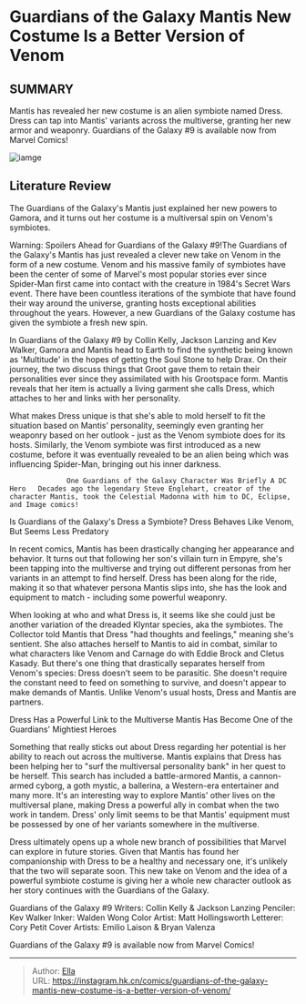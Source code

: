 # Guardians of the Galaxy Mantis  New Costume Is a Better Version of Venom


## SUMMARY 



  Mantis has revealed her new costume is an alien symbiote named Dress.   Dress can tap into Mantis&#39; variants across the multiverse, granting her new armor and weaponry.   Guardians of the Galaxy #9 is available now from Marvel Comics!  

![iamge](https://static1.srcdn.com/wordpress/wp-content/uploads/2023/12/guardians-of-the-galaxy-mantis-cries-while-venom-looms-over-her.jpg)

## Literature Review

The Guardians of the Galaxy&#39;s Mantis just explained her new powers to Gamora, and it turns out her costume is a multiversal spin on Venom&#39;s symbiotes.




Warning: Spoilers Ahead for Guardians of the Galaxy #9!The Guardians of the Galaxy&#39;s Mantis has just revealed a clever new take on Venom in the form of a new costume. Venom and his massive family of symbiotes have been the center of some of Marvel&#39;s most popular stories ever since Spider-Man first came into contact with the creature in 1984&#39;s Secret Wars event. There have been countless iterations of the symbiote that have found their way around the universe, granting hosts exceptional abilities throughout the years. However, a new Guardians of the Galaxy costume has given the symbiote a fresh new spin.




In Guardians of the Galaxy #9 by Collin Kelly, Jackson Lanzing and Kev Walker, Gamora and Mantis head to Earth to find the synthetic being known as &#39;Multitude&#39; in the hopes of getting the Soul Stone to help Drax. On their journey, the two discuss things that Groot gave them to retain their personalities ever since they assimilated with his Grootspace form. Mantis reveals that her item is actually a living garment she calls Dress, which attaches to her and links with her personality.



          

What makes Dress unique is that she&#39;s able to mold herself to fit the situation based on Mantis&#39; personality, seemingly even granting her weaponry based on her outlook - just as the Venom symbiote does for its hosts. Similarly, the Venom symbiote was first introduced as a new costume, before it was eventually revealed to be an alien being which was influencing Spider-Man, bringing out his inner darkness.




                  One Guardians of the Galaxy Character Was Briefly A DC Hero   Decades ago the legendary Steve Englehart, creator of the character Mantis, took the Celestial Madonna with him to DC, Eclipse, and Image comics!    


 Is Guardians of the Galaxy&#39;s Dress a Symbiote? 
Dress Behaves Like Venom, But Seems Less Predatory
          

In recent comics, Mantis has been drastically changing her appearance and behavior. It turns out that following her son&#39;s villain turn in Empyre, she&#39;s been tapping into the multiverse and trying out different personas from her variants in an attempt to find herself. Dress has been along for the ride, making it so that whatever persona Mantis slips into, she has the look and equipment to match - including some powerful weaponry.

When looking at who and what Dress is, it seems like she could just be another variation of the dreaded Klyntar species, aka the symbiotes. The Collector told Mantis that Dress &#34;had thoughts and feelings,&#34; meaning she&#39;s sentient. She also attaches herself to Mantis to aid in combat, similar to what characters like Venom and Carnage do with Eddie Brock and Cletus Kasady. But there&#39;s one thing that drastically separates herself from Venom&#39;s species: Dress doesn&#39;t seem to be parasitic. She doesn&#39;t require the constant need to feed on something to survive, and doesn&#39;t appear to make demands of Mantis. Unlike Venom&#39;s usual hosts, Dress and Mantis are partners.






 Dress Has a Powerful Link to the Multiverse 
Mantis Has Become One of the Guardians&#39; Mightiest Heroes
          

Something that really sticks out about Dress regarding her potential is her ability to reach out across the multiverse. Mantis explains that Dress has been helping her to &#34;surf the multiversal personality bank&#34; in her quest to be herself. This search has included a battle-armored Mantis, a cannon-armed cyborg, a goth mystic, a ballerina, a Western-era entertainer and many more. It&#39;s an interesting way to explore Mantis&#39; other lives on the multiversal plane, making Dress a powerful ally in combat when the two work in tandem. Dress&#39; only limit seems to be that Mantis&#39; equipment must be possessed by one of her variants somewhere in the multiverse.

Dress ultimately opens up a whole new branch of possibilities that Marvel can explore in future stories. Given that Mantis has found her companionship with Dress to be a healthy and necessary one, it&#39;s unlikely that the two will separate soon. This new take on Venom and the idea of a powerful symbiote costume is giving her a whole new character outlook as her story continues with the Guardians of the Galaxy.




 Guardians of the Galaxy #9                 Writers: Collin Kelly &amp; Jackson Lanzing   Penciler: Kev Walker   Inker: Walden Wong   Color Artist: Matt Hollingsworth   Letterer: Cory Petit   Cover Artists: Emilio Laison &amp; Bryan Valenza      



Guardians of the Galaxy #9 is available now from Marvel Comics!



---

> Author: [Ella](https://instagram.hk.cn/)  
> URL: https://instagram.hk.cn/comics/guardians-of-the-galaxy-mantis-new-costume-is-a-better-version-of-venom/  

